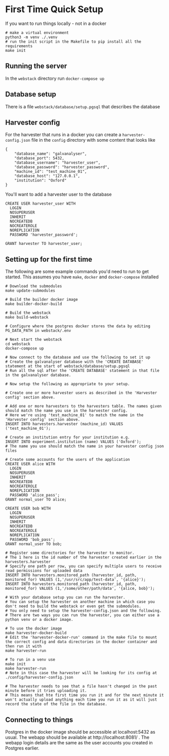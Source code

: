 
# First Time Quick Setup
If you want to run things locally - not in a docker
```
# make a virtual environment
python3 -m venv ./.venv
# run the init script in the Makefile to pip install all the requirements
make init
```

## Running the server
In the `webstack` directory run `docker-compose up`

## Database setup
There is a file `webstack/database/setup.pgsql` that describes the database

## Harvester config
For the harvester that runs in a docker you can create a `harvester-config.json` file in the `config` directory with some content that looks like
```
{
    "database_name": "galvanalyser", 
    "database_port": 5432, 
    "database_username": "harvester_user", 
    "database_password": "harvester_password", 
    "machine_id": "test_machine_01", 
    "database_host": "127.0.0.1",
    "institution": "Oxford"
}
```
You'll want to add a harvester user to the database
```
CREATE USER harvester_user WITH
  LOGIN
  NOSUPERUSER
  INHERIT
  NOCREATEDB
  NOCREATEROLE
  NOREPLICATION
  PASSWORD 'harvester_password';

GRANT harvester TO harvester_user;
```

## Setting up for the first time
The following are some example commands you'd need to run to get started. This assumes you have `make`, `docker` and `docker-compose` installed
```
# Download the submodules
make update-submodules

# Build the builder docker image
make builder-docker-build

# Build the webstack
make build-webstack

# Configure where the postgres docker stores the data by editing PG_DATA_PATH in webstack/.env

# Next start the webstack
cd webstack
docker-compose up

# Now connect to the database and use the following to set it up
# Create the galvanalyser database with the 'CREATE DATABASE' statement at the start of webstack/database/setup.pgsql
# Run all the sql after the 'CREATE DATABASE' statement in that file in the galvanalyser database.

# Now setup the following as appropriate to your setup.

# Create one or more harvester users as described in the 'Harvester config' section above.

# Add one or more harvesters to the harvesters table. The names given should match the name you use in the harvester config.
# Here we're using 'test_machine_01' to match the name in the 'Harvester config' section above.
INSERT INTO harvesters.harvester (machine_id) VALUES ('test_machine_01');

# Create an institution entry for your institution e.g.
INSERT INTO experiment.institution (name) VALUES ('Oxford');
# The name you use should match the name in your harvester config json files

# Create some accounts for the users of the application
CREATE USER alice WITH
  LOGIN
  NOSUPERUSER
  INHERIT
  NOCREATEDB
  NOCREATEROLE
  NOREPLICATION
  PASSWORD 'alice_pass';
GRANT normal_user TO alice;

CREATE USER bob WITH
  LOGIN
  NOSUPERUSER
  INHERIT
  NOCREATEDB
  NOCREATEROLE
  NOREPLICATION
  PASSWORD 'bob_pass';
GRANT normal_user TO bob;

# Register some directories for the harvester to monitor.
# The 1 here is the id number of the harvester created earlier in the harvesters.harvester
# Specify one path per row, you can specify multiple users to receive read permissions for uploaded data
INSERT INTO harvesters.monitored_path (harvester_id, path, monitored_for) VALUES (1,'/usr/src/app/test-data', '{alice}');
INSERT INTO harvesters.monitored_path (harvester_id, path, monitored_for) VALUES (1,'/some/other/path/data', '{alice, bob}');

# With your database setup you can run the harvester.
# You can setup the harvester on another machine in which case you don't need to build the webstack or even get the submodules.
# You only need to setup the harvester-config.json and the following.
# There are two ways you can run the harvester, you can either use a python venv or a docker image.

# To use the docker image
make harvester-docker-build
# Edit the 'harvester-docker-run' command in the make file to mount the correct config and data directories in the docker container and then run it with
make harvester-run

# To run in a venv use
make init
make harvester-run
# Note in this case the harvester will be looking for its config at ./config/harvester-config.json 

# The harvester needs to see that a file hasn't changed in the past minute before it tries uploading it.
# This means that hte first time you run it and for the next minute it won't actually upload anything each time you run it as it will just record the state of the file in the database.

```

## Connecting to things
Postgres in the docker image should be accessible at localhost:5432 as usual.
The webapp should be available at http://localhost:8081/ .
The webapp login details are the same as the user accounts you created in Postgres earlier.